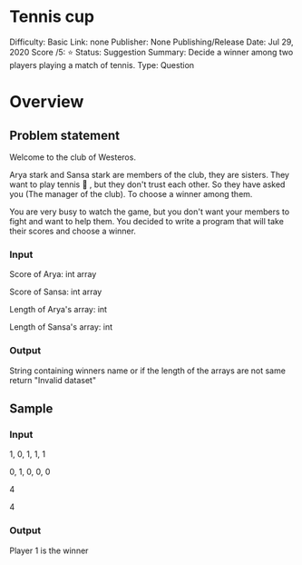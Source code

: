 # Tennis cup

Difficulty: Basic
Link: none
Publisher: None
Publishing/Release Date: Jul 29, 2020
Score /5: ⭐️
Status: Suggestion
Summary: Decide a winner among two players playing a match of tennis.
Type: Question

# Overview

## Problem statement

Welcome to the club of Westeros. 

Arya stark and Sansa stark are members of the club, they are sisters. They want to play tennis 🎾 , but they don't trust each other. So they have asked you (The manager of the club). To choose a winner among them.

You are very busy to watch the game, but you don't want your members to fight and want to help them. You decided to write a program that will take their scores and choose a winner.

### Input

Score of Arya: int array

Score of Sansa: int array

Length of Arya's array: int

Length of Sansa's array: int

### Output

String containing winners name or if the length of the arrays are not same return "Invalid dataset"

## Sample

### Input

1, 0, 1, 1, 1

0, 1,  0, 0, 0

4

4

### Output

Player 1 is the winner
